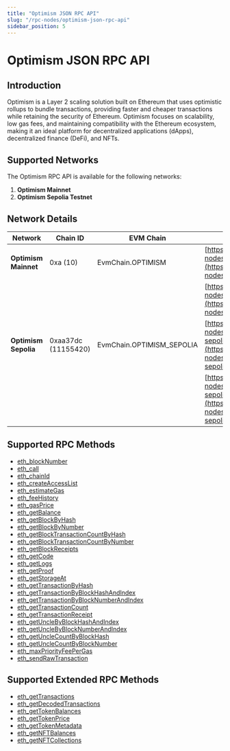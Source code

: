 ```yaml
---
title: "Optimism JSON RPC API"
slug: "/rpc-nodes/optimism-json-rpc-api"
sidebar_position: 5
---
```


# Optimism JSON RPC API

## Introduction

Optimism is a Layer 2 scaling solution built on Ethereum that uses optimistic rollups to bundle transactions, providing faster and cheaper transactions while retaining the security of Ethereum. Optimism focuses on scalability, low gas fees, and maintaining compatibility with the Ethereum ecosystem, making it an ideal platform for decentralized applications (dApps), decentralized finance (DeFi), and NFTs.

## Supported Networks

The Optimism RPC API is available for the following networks:

1. **Optimism Mainnet**
2. **Optimism Sepolia Testnet**

## Network Details

| Network              | Chain ID            | EVM Chain                 | RPC URLs                                                                                               |
| -------------------- | ------------------- | ------------------------- | ------------------------------------------------------------------------------------------------------ |
| **Optimism Mainnet** | 0xa (10)            | EvmChain.OPTIMISM         | [https://site1.moralis-nodes.com/optimism/](https://site1.moralis-nodes.com/optimism/)                 |
|                      |                     |                           | [https://site2.moralis-nodes.com/optimism/](https://site2.moralis-nodes.com/optimism/)                 |
| **Optimism Sepolia** | 0xaa37dc (11155420) | EvmChain.OPTIMISM_SEPOLIA | [https://site1.moralis-nodes.com/optimism-sepolia/](https://site1.moralis-nodes.com/optimism-sepolia/) |
|                      |                     |                           | [https://site2.moralis-nodes.com/optimism-sepolia/](https://site2.moralis-nodes.com/optimism-sepolia/) |

## Supported RPC Methods

- [eth_blockNumber](/rpc-nodes/reference/eth_blockNumber)
- [eth_call](/rpc-nodes/reference/eth_call)
- [eth_chainId](/rpc-nodes/reference/eth_chainId)
- [eth_createAccessList](/rpc-nodes/reference/eth_createAccessList)
- [eth_estimateGas](/rpc-nodes/reference/eth_estimateGas)
- [eth_feeHistory](/rpc-nodes/reference/eth_feeHistory)
- [eth_gasPrice](/rpc-nodes/reference/eth_gasPrice)
- [eth_getBalance](/rpc-nodes/reference/eth_getBalance)
- [eth_getBlockByHash](/rpc-nodes/reference/eth_getBlockByHash)
- [eth_getBlockByNumber](/rpc-nodes/reference/eth_getBlockByNumber)
- [eth_getBlockTransactionCountByHash](/rpc-nodes/reference/eth_getBlockTransactionCountByHash)
- [eth_getBlockTransactionCountByNumber](/rpc-nodes/reference/eth_getBlockTransactionCountByNumber)
- [eth_getBlockReceipts](/rpc-nodes/reference/eth_getBlockReceipts)
- [eth_getCode](/rpc-nodes/reference/eth_getCode)
- [eth_getLogs](/rpc-nodes/reference/eth_getLogs)
- [eth_getProof](/rpc-nodes/reference/eth_getProof)
- [eth_getStorageAt](/rpc-nodes/reference/eth_getStorageAt)
- [eth_getTransactionByHash](/rpc-nodes/reference/eth_getTransactionByHash)
- [eth_getTransactionByBlockHashAndIndex](/rpc-nodes/reference/eth_getTransactionByBlockHashAndIndex)
- [eth_getTransactionByBlockNumberAndIndex](/rpc-nodes/reference/eth_getTransactionByBlockNumberAndIndex)
- [eth_getTransactionCount](/rpc-nodes/reference/eth_getTransactionCount)
- [eth_getTransactionReceipt](/rpc-nodes/reference/eth_getTransactionReceipt)
- [eth_getUncleByBlockHashAndIndex](/rpc-nodes/reference/eth_getUncleByBlockHashAndIndex)
- [eth_getUncleByBlockNumberAndIndex](/rpc-nodes/reference/eth_getUncleByBlockNumberAndIndex)
- [eth_getUncleCountByBlockHash](/rpc-nodes/reference/eth_getUncleCountByBlockHash)
- [eth_getUncleCountByBlockNumber](/rpc-nodes/reference/eth_getUncleCountByBlockNumber)
- [eth_maxPriorityFeePerGas](/rpc-nodes/reference/eth_maxPriorityFeePerGas)
- [eth_sendRawTransaction](/rpc-nodes/reference/eth_sendRawTransaction)

## Supported Extended RPC Methods

- [eth_getTransactions](/rpc-nodes/reference/extended-rpc/eth_getTransactions)
- [eth_getDecodedTransactions](/rpc-nodes/reference/extended-rpc/eth_getDecodedTransactions)
- [eth_getTokenBalances](/rpc-nodes/reference/extended-rpc/eth_getTokenBalances)
- [eth_getTokenPrice](/rpc-nodes/reference/extended-rpc/eth_getTokenPrice)
- [eth_getTokenMetadata](/rpc-nodes/reference/extended-rpc/eth_getTokenMetadata)
- [eth_getNFTBalances](/rpc-nodes/reference/extended-rpc/eth_getNFTBalances)
- [eth_getNFTCollections](/rpc-nodes/reference/extended-rpc/eth_getNFTCollections)
